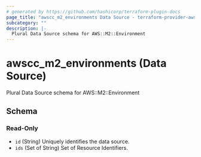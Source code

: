 ```yaml
---
# generated by https://github.com/hashicorp/terraform-plugin-docs
page_title: "awscc_m2_environments Data Source - terraform-provider-awscc"
subcategory: ""
description: |-
  Plural Data Source schema for AWS::M2::Environment
---
```


# awscc_m2_environments (Data Source)

Plural Data Source schema for AWS::M2::Environment



<!-- schema generated by tfplugindocs -->
## Schema

### Read-Only

- `id` (String) Uniquely identifies the data source.
- `ids` (Set of String) Set of Resource Identifiers.
